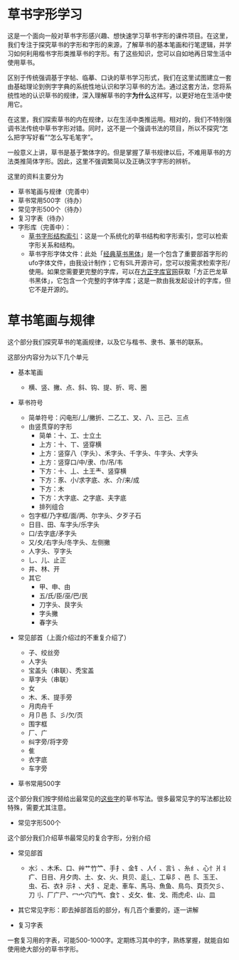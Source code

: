 # 草书字形学习

这是一个面向一般对草书字形感兴趣、想快速学习草书字形的课件项目。在这里，我们专注于探究草书的字形和字形的来源，了解草书的基本笔画和行笔逻辑，并学习如何利用楷书字形类推草书的字形。有了这些知识，您可以自如地再日常生活中使用草书。

区别于传统强调基于字帖、临摹、口诀的草书学习形式，我们在这里试图建立一套由基础理论到例字字典的系统性地认识和学习草书的方法。通过这套方法，您将系统性地的认识草书的规律，深入理解草书的字**为什么**这样写，以更好地在生活中使用它。

在这里，我们探索草书的内在规律，以在生活中类推运用。相对的，我们不特别强调书法传统中草书字形对错。同时，这不是一个强调书法的项目，所以不探究“怎么把字写好看”“怎么写毛笔字”。

一般意义上讲，草书是基于繁体字的。但是掌握了草书规律以后，不难用草书的方法类推简体字形。因此，这里不强调繁简以及正确汉字字形的辨析。

这里的资料主要分为
* 草书笔画与规律（完善中）
* 草书常用500字（待办）
* 常见字形500个（待办）
* 复习字表（待办）
* 字形库（完善中）：
	* [草书字形结构索引](dictionary\README.md)：这是一个系统化的草书结构和字形索引，您可以检索字形关系和结构。
	* 草书字形字体文件：此处「[经典草书黑体](src/JingdianCaoshuHeiti.ufo)」是一个包含了重要部首字形的ufo字体文件，由我设计制作；它有SIL开源许可，您可以按需求检索字形/使用。如果您需要更完整的字库，可以在[方正字库官网](https://www.foundertype.com)获取「方正巴龙草书黑体」，它包含一个完整的字体字库；这是一款由我发起设计的字库，但它不是开源的。

# 草书笔画与规律

这个部分我们探究草书的笔画规律，以及它与楷书、隶书、篆书的联系。

这部分内容分为以下几个单元
* 基本笔画
	* 横、竖、撇、点、斜、钩、提、折、弯、圈
* 草书符号
	* 简单符号：闪电形/丄/撇折、二乙工、叉、八、三己、三点
	* 由竖贯穿的字形
		* 简单：十、工、士立土
		* 上方：十、丅、竖穿横
		* 上方：竖穿八（字头）、禾字头、千字头、牛字头、犬字头
		* 上方：竖穿口/中/隶、巾/吊/韦
		* 下方：十、丄、土王龶、竖穿横
		* 下方：豕、小/求字底、水、介/来/成
		* 下方：木
		* 下方：大字底、之字底、夫字底
		* 排列组合
	* 包字框/乃字框/面/两、尔字头、夕歹子石
	* 日目、田、车字头/乐字头
	* 口/去字底/矛字头
	* 又/夊/右字头/冬字头、左侧撇
	* 人字头、亨字头
	* 乚、儿、止正
	* 井、林、开
	* 其它
		* 甲、申、由
		* 五/氏/臣/巫/巴/民
		* 刀字头、艮字头
		* 字头撇
		* 春字头
* 常见部首（上面介绍过的不重复介绍了）
	* 子、绞丝旁
	* 人字头
	* 宝盖头（串联）、秃宝盖
	* 草字头（串联）
	* 女
	* 木、禾、提手旁
	* 月肉舟千
	* 月卩邑⻏、彡/欠/页
	* 围字框
	* 厂、广
	* 纠字旁/将字旁
	* 隹
	* 衣字底
	* 车字旁


* 草书常用500字

这个部分我们按字频给出最常见的[这些字](chars_freq.txt)的草书写法。很多最常见字的写法都比较特殊，需要尤其注意。

* 常见字形500个

这个部分我们介绍草书最常见的复合字形，分别介绍
* 常见部首
	* 水氵、木禾、口、艸艹竹⺮、手扌、金钅、人亻、言讠、糸纟、心忄爿丬疒、日目、月夕肉、土、女、火、貝贝、辵辶、工阜阝、邑⻏、玉王、虫、石、衣衤示礻、犬犭、足走、車车、馬马、魚鱼、鳥鸟、頁页欠彡、刀刂、厂广尸、冖宀穴门气、食饣、攴攵、隹、戈、雨虎虍、山、皿
* 其它常见字形：即去掉部首后的部分，有几百个重要的，逐一讲解

* 复习字表

一套复习用的字表，可能500-1000字。定期练习其中的字，熟练掌握，就能自如使用绝大部分的草书字形。